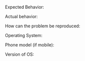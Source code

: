 Expected Behavior:

Actual behavior:


How can the problem be reproduced:

Operating System:

Phone model (if mobile):

Version of OS:

